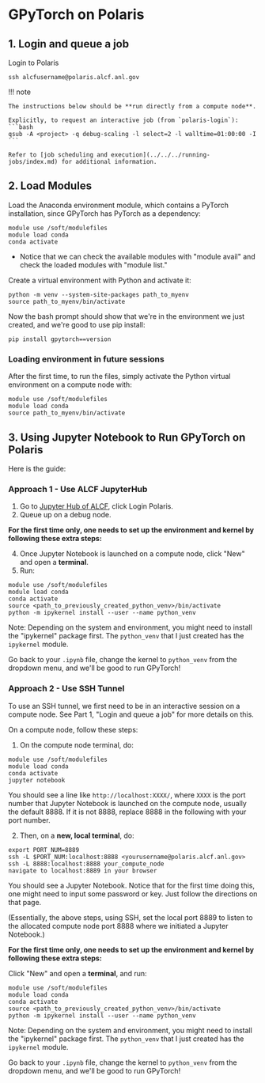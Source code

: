 # GPyTorch on Polaris

## 1. Login and queue a job
Login to Polaris
```
ssh alcfusername@polaris.alcf.anl.gov
```
!!! note

    The instructions below should be **run directly from a compute node**.

    Explicitly, to request an interactive job (from `polaris-login`):
    ```bash
    qsub -A <project> -q debug-scaling -l select=2 -l walltime=01:00:00 -I
    ```

    Refer to [job scheduling and execution](../../../running-jobs/index.md) for additional information.

## 2. Load Modules

Load the Anaconda environment module, which contains a PyTorch installation, since GPyTorch has PyTorch as a dependency:
```
module use /soft/modulefiles
module load conda
conda activate
```
* Notice that we can check the available modules with "module avail" and check the loaded modules with "module list."

Create a virtual environment with Python and activate it:
```
python -m venv --system-site-packages path_to_myenv
source path_to_myenv/bin/activate
```
Now the bash prompt should show that we're in the environment we just created, and we're good to use pip install:
```
pip install gpytorch==version
```

### Loading environment in future sessions
After the first time, to run the files, simply activate the Python virtual environment on a compute node with:
```
module use /soft/modulefiles
module load conda
source path_to_myenv/bin/activate
``` 

## 3. Using Jupyter Notebook to Run GPyTorch on Polaris
Here is the guide:

### Approach 1 - Use ALCF JupyterHub
1. Go to [Jupyter Hub of ALCF](https://jupyter.alcf.anl.gov/), click Login Polaris.
2. Queue up on a debug node.

**For the first time only, one needs to set up the environment and kernel by following these extra steps:**

4. Once Jupyter Notebook is launched on a compute node, click "New" and open a **terminal**.
5. Run:
``` 
module use /soft/modulefiles
module load conda
conda activate
source <path_to_previously_created_python_venv>/bin/activate
python -m ipykernel install --user --name python_venv
```
Note: Depending on the system and environment, you might need to install the "ipykernel" package first. The `python_venv` that I just created has the `ipykernel` module.

Go back to your `.ipynb` file, change the kernel to `python_venv` from the dropdown menu, and we'll be good to run GPyTorch!

### Approach 2 - Use SSH Tunnel 
To use an SSH tunnel, we first need to be in an interactive session on a compute node. See Part 1, "Login and queue a job" for more details on this.

On a compute node, follow these steps:
1. On the compute node terminal, do:
```
module use /soft/modulefiles
module load conda
conda activate
jupyter notebook
```
You should see a line like `http://localhost:XXXX/`, where `XXXX` is the port number that Jupyter Notebook is launched on the compute node, usually the default 8888. If it is not 8888, replace 8888 in the following with your port number.

2. Then, on a **new, local terminal**, do:
```
export PORT_NUM=8889
ssh -L $PORT_NUM:localhost:8888 <yourusername@polaris.alcf.anl.gov>
ssh -L 8888:localhost:8888 your_compute_node
navigate to localhost:8889 in your browser
``` 

You should see a Jupyter Notebook. Notice that for the first time doing this, one might need to input some password or key. Just follow the directions on that page.

(Essentially, the above steps, using SSH, set the local port 8889 to listen to the allocated compute node port 8888 where we initiated a Jupyter Notebook.)

**For the first time only, one needs to set up the environment and kernel by following these extra steps:**

Click "New" and open a **terminal**, and run:
``` 
module use /soft/modulefiles
module load conda
conda activate
source <path_to_previously_created_python_venv>/bin/activate
python -m ipykernel install --user --name python_venv
```
Note: Depending on the system and environment, you might need to install the "ipykernel" package first. The `python_venv` that I just created has the `ipykernel` module.

Go back to your `.ipynb` file, change the kernel to `python_venv` from the dropdown menu, and we'll be good to run GPyTorch!